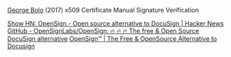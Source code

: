 
[George Bolo](https://linuxctl.com/2017/02/x509-certificate-manual-signature-verification/)
(2017) x509 Certificate Manual Signature Verification

[Show HN: OpenSign - Open source alternative to DocuSign | Hacker News](https://news.ycombinator.com/item?id=38052344)
[GitHub - OpenSignLabs/OpenSign: 🔥 🔥 🔥 The free & Open Source DocuSign alternative](https://github.com/OpenSignLabs/OpenSign)
[OpenSign™ | The Free & OpenSource Alternative to Docusign](https://www.opensignlabs.com/)
